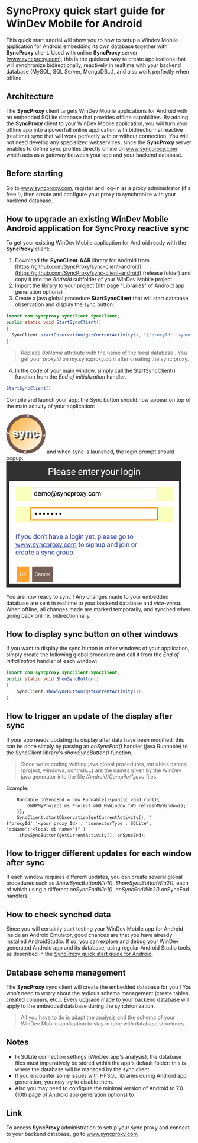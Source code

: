 # SyncProxy quick start guide for WinDev Mobile for Android  

This quick start tutorial will show you to how to setup a Windev Mobile application for Android embedding its own database together with **SyncProxy** client. Used with online **SyncProxy** server (www.syncproxy.com), this is the quickest way to create applications that will synchronize bidirectionally, reactively in realtime with your backend database (MySQL, SQL Server, MongoDB...), and also work perfectly when offline.   
  

## Architecture  

The **SyncProxy** client targets WinDev Mobile applications for Android with an embedded SQLite database that provides offline capabilities. By adding the **SyncProxy** client to your WinDev Mobile application, you will turn your offline app into a powerfull online application with bidirectionnal reactive (realtime) sync that will work perfectly with or without connection. You will not need develop any specialized webservices, since the **SyncProxy** server enables to define sync profiles directly online on www.syncproxy.com which acts as a gateway between your app and your backend database.

## Before starting  

Go to www.syncproxy.com, register and log-in as a proxy administrator (it's free !), then create and configure your proxy to synchronize with your backend database.  
  

## How to upgrade an existing WinDev Mobile Android application for SyncProxy reactive sync  

To get your existing WinDev Mobile application for Android ready with the **SyncProxy** client:  

 1. Download the **SyncClient.AAR** library for Android from [https://github.com/SyncProxy/sync-client-android](https://github.com/SyncProxy/sync-client-android) (release folder) and copy it into the *Android* subfolder of your WinDev Mobile project.  
 2. Import the library to your project (6th page "Libraries" of Android app generation options)
 3. Create a java global procedure **StartSyncClient** that will start database  observation and display the sync button:

  ```java  
import com.syncproxy.syncclient.SyncClient;
public static void StartSyncClient()
{
	SyncClient.startObservation(getCurrentActivity(), "{'proxyId':'<your proxy Id>', 'connectorType':'SQLite', 'dbName':'<local db name>'}" ).showSyncButton(getCurrentActivity());
}
  ```  
>Replace *dbName* attribute with the name of the local database . You get your *proxyId* on my.syncproxy.com after creating the sync proxy.

 4. In the code of your main window, simply call the StartSyncClient() function from the *End of initialization* handler.

````java  
StartSyncClient()
````  
Compile and launch your app: the Sync button should now appear on top of the main activity of your application:  

  ![sync button](https://raw.githubusercontent.com/syncproxy/syncproxy-quickstart-android/master/sync-icon.png)
and when sync is launched, the login prompt should popup:  
  ![login prompt](https://raw.githubusercontent.com/syncproxy/syncproxy-quickstart-android/master/login-prompt.png)
  
You are now ready to sync !  Any changes made to your embedded database are sent in realtime to your backend database and *vice-versa*. When offline, all changes made are marked temporarily, and synched when going back online, bidirectionnally.  

## How to display sync button on other windows
If you want to display the sync button in other windows of your application, simply create the following global procedure and call it from the *End of initialization* handler of each window:  
````java  
import com.syncproxy.syncclient.SyncClient;
public static void ShowSyncButton()
{
	SyncClient.showSyncButton(getCurrentActivity());
}
```` 
## How to trigger an update of the display after sync
If your app needs updating its display after data have been modified, this can be done simply by passing an *onSyncEnd()* handler (java Runnable) to the SyncClient library's *showSyncButton()* function.
>Since we're coding withing java global procedures, variables names (project, windows, controls...) are the names given by the WinDev java generator into the file */Android/Compile/\*.java* files.

Example:
```
	Runnable onSyncEnd = new Runnable(){public void run(){
		GWDPMyProject.ms_Project.mWD_MyWindow.fWD_refreshMyWindow();
	}};
	SyncClient.startObservation(getCurrentActivity(), "{'proxyId':'<your proxy Id>', 'connectorType':'SQLite', 'dbName':'<local db name>'}" )
	.showSyncButton(getCurrentActivity(), onSyncEnd);
```
## How to trigger different updates for each window after sync
If each window requires different updates, you can create several global procedures such as *ShowSyncButtonWin1()*, *ShowSyncButtonWin2()*, each of which using a different *onSyncEndWin1()*, *onSyncEndWin2()* onSyncEnd handlers.

## How to check synched data  

Since you will certainly start testing your WinDev Mobile app for Android inside an Android Emulator, good chances are that you have already installed AndroidStudio. If so, you can explore and debug your WinDev generated Android app and its database, using regular Android Studio tools, as described in the [SyncProxy quick start guide for Android](https://github.com/SyncProxy/syncproxy-quickstart-android).

## Database schema management  

The **SyncProxy** sync client will create the embedded database for you !  You won't need to worry about the tedious schema management (create tables, created columns, etc.). Every upgrade made to your backend database will apply to the embedded database during the synchronization.
>All you have to do is adapt the analysis and the schema of your WinDev Mobile application to stay in tune with database structures.
  
## Notes

 - In SQLite connection settings (WinDev app's analysis), the database files must imperatively be stored within the app's default folder: this is where the database will be managed by the sync client.
- If you encounter some issues with HFSQL libraries during Android app generation, you may try to disable them.
- Also you may need to configure the minimal version of Android to 7.0 (10th page of Android app generation options) to 
## Link  

To access **SyncProxy** administration to setup your sync proxy and connect to your backend database, go to www.syncproxy.com  